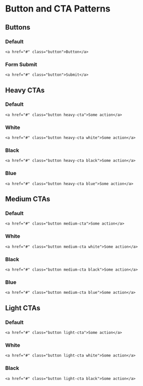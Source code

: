 # Button and CTA Patterns

## Buttons

### Default
```<a href="#" class="button">Button</a>```

### Form Submit
```<a href="#" class="button">Submit</a>```

## Heavy CTAs

### Default
```<a href="#" class="button heavy-cta">Some action</a>```

### White
```<a href="#" class="button heavy-cta white">Some action</a>```

### Black
```<a href="#" class="button heavy-cta black">Some action</a>```

### Blue
```<a href="#" class="button heavy-cta blue">Some action</a>```

## Medium CTAs

### Default
```<a href="#" class="button medium-cta">Some action</a>```

### White
```<a href="#" class="button medium-cta white">Some action</a>```

### Black
```<a href="#" class="button medium-cta black">Some action</a>```

### Blue
```<a href="#" class="button medium-cta blue">Some action</a>```

## Light CTAs

### Default
```<a href="#" class="button light-cta">Some action</a>```

### White
```<a href="#" class="button light-cta white">Some action</a>```

### Black
```<a href="#" class="button light-cta black">Some action</a>```
